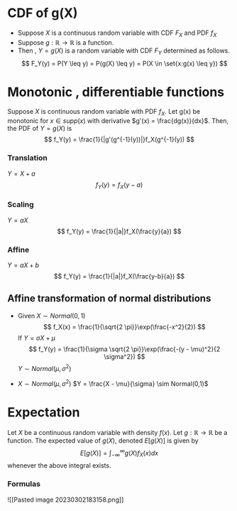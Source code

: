 
# CDF of g(X)
- Suppose $X$ is a continuous random variable with CDF $F_X$ and PDF $f_X$
- Suppose $g : \mathbb{R} \to \mathbb{R}$ is a function.
- Then , $Y = g(X)$ is a random variable with CDF $F_Y$ determined as follows.
$$
F_Y(y) = P(Y \leq y) = P(g(X) \leq y) = P(X \in \set{x:g(x) \leq y})
$$

# Monotonic , differentiable functions 
Suppose $X$ is continuous random variable with PDF $f_X$.
Let g(x) be monotonic for $x \in supp(x)$ with derivative $g'(x) = \frac{dg(x)}{dx}$. Then, the PDF of $Y = g(X)$ is 
$$
f_Y(y) = \frac{1}{|g'(g^{-1}(y))|}f_X(g^{-1}(y))
$$
### Translation 
$Y = X + a$
$$
f_Y(y) = f_X(y-a)
$$

### Scaling 
$Y = aX$
$$
f_Y(y) = \frac{1}{|a|}f_X(\frac{y}{a})
$$
### Affine
$Y = aX + b$
$$
f_Y(y) = \frac{1}{|a|}f_X(\frac{y-b}{a})
$$

## Affine transformation of normal distributions 
- Given $X \sim Normal(0,1)$
$$
f_X(x) = \frac{1}{\sqrt{2 \pi}}\exp(\frac{-x^2}{2})
$$
If $Y = \sigma X + \mu$
$$
f_Y(y) = \frac{1}{\sigma \sqrt{2 \pi}}\exp(\frac{-(y - \mu)^2}{2 \sigma^2})
$$
$Y \sim Normal(\mu , \sigma^2)$

- $X \sim Normal(\mu , \sigma^2)$
$Y = \frac{X - \mu}{\sigma} \sim Normal(0,1)$

# Expectation 
Let $X$ be a continuous random variable with density $f(x)$. Let $g : \mathbb{R} \to \mathbb{R}$ be a function. The expected value of $g(X)$, denoted $E[g(X)]$ is given by 
$$
E[g(X)] = \int^{\infty}_{ - \infty} g(X)f_X(x)dx
$$
whenever the above integral exists.

### Formulas 
![[Pasted image 20230302183158.png]]



